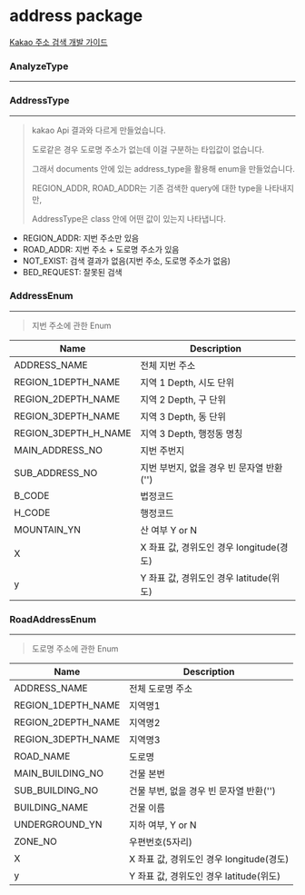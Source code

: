 # address package

[Kakao 주소 검색 개발 가이드](https://developers.kakao.com/tool/rest-api/open/get/v2-local-search-address.%7Bformat%7D)



### AnalyzeType

---


### AddressType

---

> kakao Api 결과와 다르게 만들었습니다.
> 
> 도로같은 경우 도로명 주소가 없는데 이걸 구분하는 타입값이 없습니다.
> 
> 그래서 documents 안에 있는 address_type을 활용해 enum을 만들었습니다.
>
> REGION_ADDR, ROAD_ADDR는 기존 검색한 query에 대한 type을 나타내지만,
>
> AddressType은 class 안에 어떤 값이 있는지 나타냅니다.

- REGION_ADDR: 지번 주소만 있음
- ROAD_ADDR: 지번 주소 + 도로명 주소가 있음
- NOT_EXIST: 검색 결과가 없음(지번 주소, 도로명 주소가 없음)
- BED_REQUEST: 잘못된 검색



### AddressEnum

---

> 지번 주소에 관한 Enum

| Name                 | Description                   |
|----------------------|-------------------------------|
| ADDRESS_NAME         | 전체 지번 주소                      |
| REGION_1DEPTH_NAME   | 지역 1 Depth, 시도 단위             |
| REGION_2DEPTH_NAME   | 지역 2 Depth, 구 단위              |
| REGION_3DEPTH_NAME   | 지역 3 Depth, 동 단위              |
| REGION_3DEPTH_H_NAME | 지역 3 Depth, 행정동 명칭            |
| MAIN_ADDRESS_NO      | 지번 주번지                        |
| SUB_ADDRESS_NO       | 지번 부번지, 없을 경우 빈 문자열 반환('')    |
| B_CODE               | 법정코드                          |
| H_CODE               | 행정코드                          |
| MOUNTAIN_YN          | 산 여부 Y or N                   |
| X                    | X 좌표 값, 경위도인 경우 longitude(경도) |
| y                    | Y 좌표 값, 경위도인 경우 latitude(위도)  |


### RoadAddressEnum

---

> 도로명 주소에 관한 Enum

| Name               | Description                   |
|--------------------|-------------------------------|
| ADDRESS_NAME       | 전체 도로명 주소                     |
| REGION_1DEPTH_NAME | 지역명1                          |
| REGION_2DEPTH_NAME | 지역명2                          |
| REGION_3DEPTH_NAME | 지역명3                          |
| ROAD_NAME          | 도로명                           |
| MAIN_BUILDING_NO   | 건물 본번                         |
| SUB_BUILDING_NO    | 건물 부번, 없을 경우 빈 문자열 반환('')     |
| BUILDING_NAME      | 건물 이름                         |
| UNDERGROUND_YN     | 지하 여부, Y or N                 |
| ZONE_NO            | 우편번호(5자리)                     |
| X                  | X 좌표 값, 경위도인 경우 longitude(경도) |
| y                  | Y 좌표 값, 경위도인 경우 latitude(위도)  |

